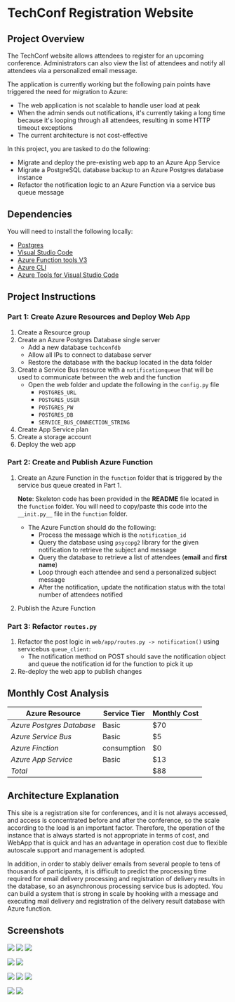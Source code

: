 # TechConf Registration Website

## Project Overview
The TechConf website allows attendees to register for an upcoming conference. Administrators can also view the list of attendees and notify all attendees via a personalized email message.

The application is currently working but the following pain points have triggered the need for migration to Azure:
 - The web application is not scalable to handle user load at peak
 - When the admin sends out notifications, it's currently taking a long time because it's looping through all attendees, resulting in some HTTP timeout exceptions
 - The current architecture is not cost-effective 

In this project, you are tasked to do the following:
- Migrate and deploy the pre-existing web app to an Azure App Service
- Migrate a PostgreSQL database backup to an Azure Postgres database instance
- Refactor the notification logic to an Azure Function via a service bus queue message

## Dependencies

You will need to install the following locally:
- [Postgres](https://www.postgresql.org/download/)
- [Visual Studio Code](https://code.visualstudio.com/download)
- [Azure Function tools V3](https://docs.microsoft.com/en-us/azure/azure-functions/functions-run-local?tabs=windows%2Ccsharp%2Cbash#install-the-azure-functions-core-tools)
- [Azure CLI](https://docs.microsoft.com/en-us/cli/azure/install-azure-cli?view=azure-cli-latest)
- [Azure Tools for Visual Studio Code](https://marketplace.visualstudio.com/items?itemName=ms-vscode.vscode-node-azure-pack)

## Project Instructions

### Part 1: Create Azure Resources and Deploy Web App
1. Create a Resource group
2. Create an Azure Postgres Database single server
   - Add a new database `techconfdb`
   - Allow all IPs to connect to database server
   - Restore the database with the backup located in the data folder
3. Create a Service Bus resource with a `notificationqueue` that will be used to communicate between the web and the function
   - Open the web folder and update the following in the `config.py` file
      - `POSTGRES_URL`
      - `POSTGRES_USER`
      - `POSTGRES_PW`
      - `POSTGRES_DB`
      - `SERVICE_BUS_CONNECTION_STRING`
4. Create App Service plan
5. Create a storage account
6. Deploy the web app

### Part 2: Create and Publish Azure Function
1. Create an Azure Function in the `function` folder that is triggered by the service bus queue created in Part 1.

      **Note**: Skeleton code has been provided in the **README** file located in the `function` folder. You will need to copy/paste this code into the `__init.py__` file in the `function` folder.
      - The Azure Function should do the following:
         - Process the message which is the `notification_id`
         - Query the database using `psycopg2` library for the given notification to retrieve the subject and message
         - Query the database to retrieve a list of attendees (**email** and **first name**)
         - Loop through each attendee and send a personalized subject message
         - After the notification, update the notification status with the total number of attendees notified
2. Publish the Azure Function

### Part 3: Refactor `routes.py`
1. Refactor the post logic in `web/app/routes.py -> notification()` using servicebus `queue_client`:
   - The notification method on POST should save the notification object and queue the notification id for the function to pick it up
2. Re-deploy the web app to publish changes

## Monthly Cost Analysis


| Azure Resource | Service Tier | Monthly Cost |
| ------------ | ------------ | ------------ |
| *Azure Postgres Database* |Basic|     $70        |
| *Azure Service Bus*        |Basic|     $5         |
| *Azure Finction*      |consumption|     $0  |
| *Azure App Service*  |Basic|$13|
| *Total* |     |   $88

## Architecture Explanation
This site is a registration site for conferences, and it is not always accessed, and access is concentrated before and after the conference, so the scale according to the load is an important factor.
Therefore, the operation of the instance that is always started is not appropriate in terms of cost, and WebApp that is quick and has an advantage in operation cost due to flexible autoscale support and management is adopted.

In addition, in order to stably deliver emails from several people to tens of thousands of participants, it is difficult to predict the processing time required for email delivery processing and registration of delivery results in the database, so an asynchronous processing service bus is adopted. You can build a system that is strong in scale by hooking with a message and executing mail delivery and registration of the delivery result database with Azure function.

## Screenshots
![](screenshots/2021-05-23-20-38-36.png)
![](screenshots/2021-05-23-20-40-39.png)
![](screenshots/2021-05-23-20-41-23.png)

![](screenshots/2021-05-23-20-42-54.png)
![](screenshots/2021-05-23-20-46-03.png)

![](screenshots/2021-05-23-20-48-06.png)
![](screenshots/2021-05-23-23-42-03.png)
![](screenshots/2021-05-23-20-51-10.png)

![](screenshots/2021-05-23-20-55-20.png)
![](screenshots/2021-05-23-20-56-21.png)

